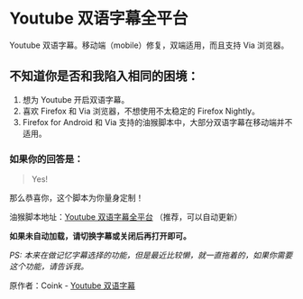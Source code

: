 # Youtube 双语字幕全平台

Youtube 双语字幕。移动端（mobile）修复，双端适用，而且支持 Via 浏览器。

## 不知道你是否和我陷入相同的困境：
1. 想为 Youtube 开启双语字幕。
2. 喜欢 Firefox 和 Via 浏览器，不想使用不太稳定的 Firefox Nightly。
3. Firefox for Android 和 Via 支持的油猴脚本中，大部分双语字幕在移动端并不适用。

### 如果你的回答是：
> Yes!

那么恭喜你，这个脚本为你量身定制！

油猴脚本地址：[Youtube 双语字幕全平台](https://greasyfork.org/zh-CN/scripts/464879-youtube-dual-subtitle-youtube-%E5%8F%8C%E8%AF%AD%E5%AD%97%E5%B9%95%E5%85%A8%E5%B9%B3%E5%8F%B0)
（推荐，可以自动更新）<!-- Github 风格 Markdown 直接回车不换行，空一行才换行 -->

**如果未自动加载，请切换字幕或关闭后再打开即可。**

*PS: 本来在做记忆字幕选择的功能，但是最近比较懒，就一直拖着的，如果你需要这个功能，请告诉我。*

原作者：Coink - [Youtube 双语字幕](https://greasyfork.org/zh-CN/scripts/397363-youtube-double-language-subtitle-youtube-%E5%8F%8C%E8%AF%AD%E5%AD%97%E5%B9%95)
